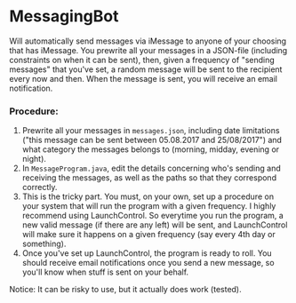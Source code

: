 # MessagingBot
Will automatically send messages via iMessage to anyone of your choosing that has iMessage. You prewrite all your messages in a JSON-file (including constraints on when it can be sent), then, given a frequency of "sending messages" that you've set, a random message will be sent to the recipient every now and then. When the message is sent, you will receive an email notification. 

### Procedure:
1. Prewrite all your messages in ```messages.json```, including date limitations ("this message can be sent between 05.08.2017 and 25/08/2017") and what category the messages belongs to (morning, midday, evening or night).
2. In ```MessageProgram.java```, edit the details concerning who's sending and receiving the messages, as well as the paths so that they correspond correctly. 
3. This is the tricky part. You must, on your own, set up a procedure on your system that will run the program with a given frequency. I highly recommend using LaunchControl. So everytime you run the program, a new valid message (if there are any left) will be sent, and LaunchControl will make sure it happens on a given frequency (say every 4th day or something).
4. Once you've set up LaunchControl, the program is ready to roll. You should receive email notifications once you send a new message, so you'll know when stuff is sent on your behalf. 

Notice: It can be risky to use, but it actually does work (tested). 
